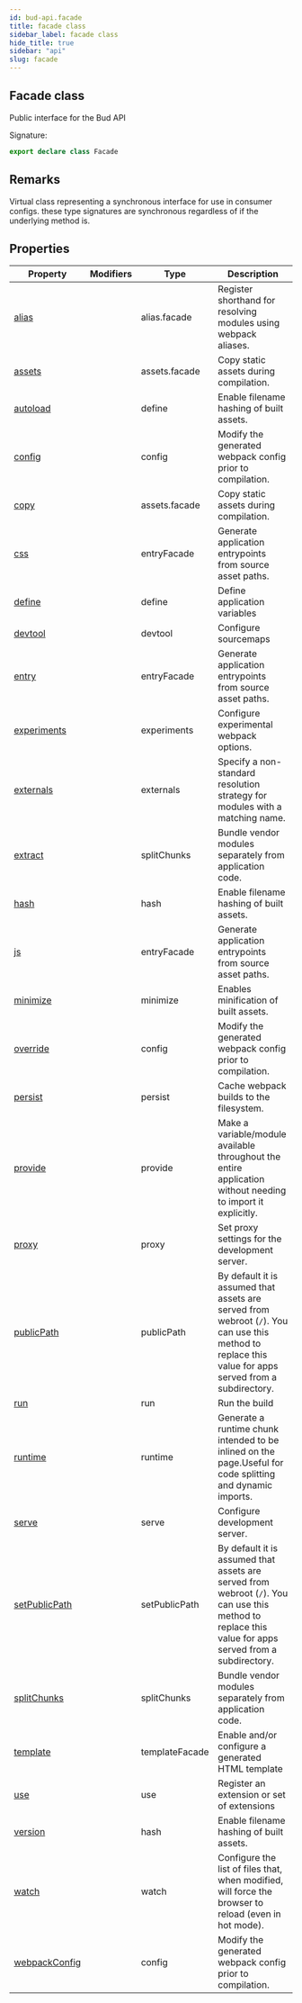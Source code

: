 ```yaml
---
id: bud-api.facade
title: facade class
sidebar_label: facade class
hide_title: true
sidebar: "api"
slug: facade
---
```


## Facade class

Public interface for the Bud API

Signature:

```typescript
export declare class Facade
```

## Remarks

Virtual class representing a synchronous interface for use in consumer configs. these type signatures are synchronous regardless of if the underlying method is.

## Properties

| Property                                           | Modifiers | Type           | Description                                                                                                                                                       |
| -------------------------------------------------- | --------- | -------------- | ----------------------------------------------------------------------------------------------------------------------------------------------------------------- |
| [alias](/api/bud-api/facade/alias)                 |           | alias.facade   | Register shorthand for resolving modules using webpack aliases.                                                                                                   |
| [assets](/api/bud-api/facade/assets)               |           | assets.facade  | Copy static assets during compilation.                                                                                                                            |
| [autoload](/api/bud-api/facade/autoload)           |           | define         | Enable filename hashing of built assets.                                                                                                                          |
| [config](/api/bud-api/facade/config)               |           | config         | Modify the generated webpack config prior to compilation.                                                                                                         |
| [copy](/api/bud-api/facade/copy)                   |           | assets.facade  | Copy static assets during compilation.                                                                                                                            |
| [css](/api/bud-api/facade/css)                     |           | entryFacade    | Generate application entrypoints from source asset paths.                                                                                                         |
| [define](/api/bud-api/facade/define)               |           | define         | Define application variables                                                                                                                                      |
| [devtool](/api/bud-api/facade/devtool)             |           | devtool        | Configure sourcemaps                                                                                                                                              |
| [entry](/api/bud-api/facade/entry)                 |           | entryFacade    | Generate application entrypoints from source asset paths.                                                                                                         |
| [experiments](/api/bud-api/facade/experiments)     |           | experiments    | Configure experimental webpack options.                                                                                                                           |
| [externals](/api/bud-api/facade/externals)         |           | externals      | Specify a non-standard resolution strategy for modules with a matching name.                                                                                      |
| [extract](/api/bud-api/facade/extract)             |           | splitChunks    | Bundle vendor modules separately from application code.                                                                                                           |
| [hash](/api/bud-api/facade/hash)                   |           | hash           | Enable filename hashing of built assets.                                                                                                                          |
| [js](/api/bud-api/facade/js)                       |           | entryFacade    | Generate application entrypoints from source asset paths.                                                                                                         |
| [minimize](/api/bud-api/facade/minimize)           |           | minimize       | Enables minification of built assets.                                                                                                                             |
| [override](/api/bud-api/facade/override)           |           | config         | Modify the generated webpack config prior to compilation.                                                                                                         |
| [persist](/api/bud-api/facade/persist)             |           | persist        | Cache webpack builds to the filesystem.                                                                                                                           |
| [provide](/api/bud-api/facade/provide)             |           | provide        | Make a variable/module available throughout the entire application without needing to import it explicitly.                                                       |
| [proxy](/api/bud-api/facade/proxy)                 |           | proxy          | Set proxy settings for the development server.                                                                                                                    |
| [publicPath](/api/bud-api/facade/publicpath)       |           | publicPath     | By default it is assumed that assets are served from webroot (<code>/</code>). You can use this method to replace this value for apps served from a subdirectory. |
| [run](/api/bud-api/facade/run)                     |           | run            | Run the build                                                                                                                                                     |
| [runtime](/api/bud-api/facade/runtime)             |           | runtime        | Generate a runtime chunk intended to be inlined on the page.Useful for code splitting and dynamic imports.                                                        |
| [serve](/api/bud-api/facade/serve)                 |           | serve          | Configure development server.                                                                                                                                     |
| [setPublicPath](/api/bud-api/facade/setpublicpath) |           | setPublicPath  | By default it is assumed that assets are served from webroot (<code>/</code>). You can use this method to replace this value for apps served from a subdirectory. |
| [splitChunks](/api/bud-api/facade/splitchunks)     |           | splitChunks    | Bundle vendor modules separately from application code.                                                                                                           |
| [template](/api/bud-api/facade/template)           |           | templateFacade | Enable and/or configure a generated HTML template                                                                                                                 |
| [use](/api/bud-api/facade/use)                     |           | use            | Register an extension or set of extensions                                                                                                                        |
| [version](/api/bud-api/facade/version)             |           | hash           | Enable filename hashing of built assets.                                                                                                                          |
| [watch](/api/bud-api/facade/watch)                 |           | watch          | Configure the list of files that, when modified, will force the browser to reload (even in hot mode).                                                             |
| [webpackConfig](/api/bud-api/facade/webpackconfig) |           | config         | Modify the generated webpack config prior to compilation.                                                                                                         |
